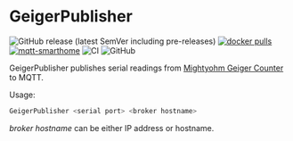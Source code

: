 # GeigerPublisher

![GitHub release (latest SemVer including pre-releases)](https://img.shields.io/github/v/release/cheanrod/GeigerPublisher?include_prereleases)
[![docker pulls][badge_docker]][link_docker]
[![mqtt-smarthome](https://img.shields.io/badge/mqtt-smarthome-blue.svg)](https://github.com/mqtt-smarthome/mqtt-smarthome)
![CI](https://github.com/cheanrod/GeigerPublisher/workflows/CI/badge.svg)
![GitHub](https://img.shields.io/github/license/cheanrod/GeigerPublisher)

GeigerPublisher publishes serial readings from
[Mightyohm Geiger Counter](https://mightyohm.com/blog/products/geiger-counter/)
to MQTT.

Usage:

```bash
GeigerPublisher <serial port> <broker hostname>
```

_broker hostname_ can be either IP address or hostname.

[badge_docker]: https://img.shields.io/docker/pulls/cheanrod/geigerpublisher
[link_docker]: https://hub.docker.com/r/cheanrod/geigerpublisher
